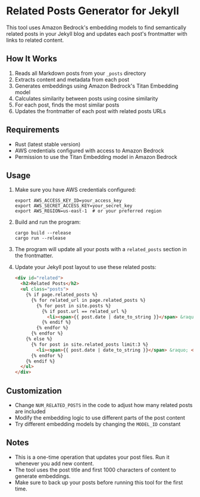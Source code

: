 # Related Posts Generator for Jekyll

This tool uses Amazon Bedrock's embedding models to find semantically related posts in your Jekyll blog and updates each post's frontmatter with links to related content.

## How It Works

1. Reads all Markdown posts from your `_posts` directory
2. Extracts content and metadata from each post
3. Generates embeddings using Amazon Bedrock's Titan Embedding model
4. Calculates similarity between posts using cosine similarity
5. For each post, finds the most similar posts
6. Updates the frontmatter of each post with related posts URLs

## Requirements

- Rust (latest stable version)
- AWS credentials configured with access to Amazon Bedrock
- Permission to use the Titan Embedding model in Amazon Bedrock

## Usage

1. Make sure you have AWS credentials configured:
   ```
   export AWS_ACCESS_KEY_ID=your_access_key
   export AWS_SECRET_ACCESS_KEY=your_secret_key
   export AWS_REGION=us-east-1  # or your preferred region
   ```

2. Build and run the program:
   ```
   cargo build --release
   cargo run --release
   ```

3. The program will update all your posts with a `related_posts` section in the frontmatter.

4. Update your Jekyll post layout to use these related posts:
   ```html
   <div id="related">
     <h2>Related Posts</h2>
     <ul class="posts">
       {% if page.related_posts %}
         {% for related_url in page.related_posts %}
           {% for post in site.posts %}
             {% if post.url == related_url %}
               <li><span>{{ post.date | date_to_string }}</span> &raquo; <a href="/blog{{ post.url }}">{{ post.title }}</a></li>
             {% endif %}
           {% endfor %}
         {% endfor %}
       {% else %}
         {% for post in site.related_posts limit:3 %}
           <li><span>{{ post.date | date_to_string }}</span> &raquo; <a href="/blog{{ post.url }}">{{ post.title }}</a></li>
         {% endfor %}
       {% endif %}
     </ul>
   </div>
   ```

## Customization

- Change `NUM_RELATED_POSTS` in the code to adjust how many related posts are included
- Modify the embedding logic to use different parts of the post content
- Try different embedding models by changing the `MODEL_ID` constant

## Notes

- This is a one-time operation that updates your post files. Run it whenever you add new content.
- The tool uses the post title and first 1000 characters of content to generate embeddings.
- Make sure to back up your posts before running this tool for the first time.
